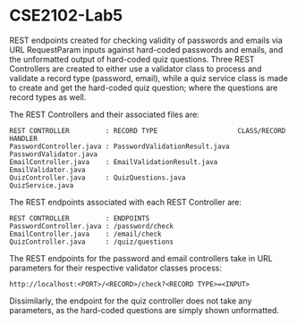 # CSE2102-Lab5
REST endpoints created for checking validity of passwords and emails via URL RequestParam inputs against hard-coded passwords and emails, and the unformatted output of hard-coded quiz questions.
Three REST Controllers are created to either use a validator class to process and validate a record type (password, email), while a quiz service class is made to create and get the hard-coded quiz question; where the questions are record types as well.

The REST Controllers and their associated files are:

    REST CONTROLLER         : RECORD TYPE                    CLASS/RECORD HANDLER
    PasswordController.java : PasswordValidationResult.java  PasswordValidator.java
    EmailController.java    : EmailValidationResult.java     EmailValidator.java
    QuizController.java     : QuizQuestions.java             QuizService.java

The REST endpoints associated with each REST Controller are:

    REST CONTROLLER         : ENDPOINTS
    PasswordController.java : /password/check
    EmailController.java    : /email/check
    QuizController.java     : /quiz/questions

The REST endpoints for the password and email controllers take in URL parameters for their respective validator classes process:

    http://localhost:<PORT>/<RECORD>/check?<RECORD TYPE>=<INPUT>

Dissimilarly, the endpoint for the quiz controller does not take any parameters, as the hard-coded questions are simply shown unformatted.

